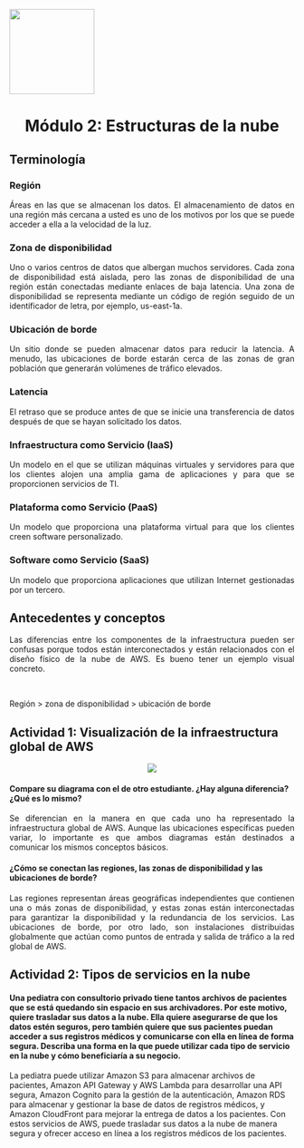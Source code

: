 <p align="left">
  <img src="https://semanadelcannabis.cayetano.edu.pe/assets/img/logo-upch.png" width="150">
  <h1 align="center">Módulo 2: Estructuras de la nube</h1>
</p>

## Terminología
### Región
<p align="justify">
Áreas en las que se almacenan los datos. El almacenamiento de datos en una región más cercana a usted es uno de los motivos por los que se puede acceder a ella a la velocidad de la luz.</p>

### Zona de disponibilidad
<p align="justify">
Uno o varios centros de datos que albergan muchos servidores. Cada zona de disponibilidad está aislada, pero las zonas de disponibilidad de una región están conectadas mediante enlaces de baja latencia. Una zona de disponibilidad se representa mediante un código de región seguido de un identificador de letra, por ejemplo, us-east-1a.</p>

### Ubicación de borde
<p align="justify">
Un sitio donde se pueden almacenar datos para reducir la latencia. A menudo, las ubicaciones de borde estarán cerca de las zonas de gran población que generarán volúmenes de tráfico elevados.</p>

### Latencia
<p align="justify">
El retraso que se produce antes de que se inicie una transferencia de datos después de que se hayan solicitado los datos.</p>

### Infraestructura como Servicio (IaaS)
<p align="justify">
Un modelo en el que se utilizan máquinas virtuales y servidores para que los clientes alojen una amplia gama de aplicaciones y para que se proporcionen servicios de TI.</p>

### Plataforma como Servicio (PaaS)
<p align="justify">
Un modelo que proporciona una plataforma virtual para que los clientes creen software personalizado.</p>

### Software como Servicio (SaaS)
<p align="justify">
Un modelo que proporciona aplicaciones que utilizan Internet gestionadas por un tercero.</p>

## Antecedentes y conceptos
<p align="justify">
Las diferencias entre los componentes de la infraestructura pueden ser confusas porque todos están interconectados y están relacionados con el diseño físico de la nube de AWS. Es bueno tener un ejemplo visual concreto.</p><br>

Región > zona de disponibilidad > ubicación de borde

## Actividad 1: Visualización de la infraestructura global de AWS
<p align= "center">
  <img src="https://github.com/EdwinJaraOFC/CDRPersonal/assets/150296803/87389e5e-6027-4958-b95e-6e0d219f5bde">
</p>

#### Compare su diagrama con el de otro estudiante. ¿Hay alguna diferencia? ¿Qué es lo mismo?
<p align="justify">
Se diferencian en la manera en que cada uno ha representado la infraestructura global de AWS. Aunque las ubicaciones específicas pueden variar, lo importante es que ambos diagramas están destinados a comunicar los mismos conceptos básicos.</p>

#### ¿Cómo se conectan las regiones, las zonas de disponibilidad y las ubicaciones de borde?
<p align="justify">
Las regiones representan áreas geográficas independientes que contienen una o más zonas de disponibilidad, y estas zonas están interconectadas para garantizar la disponibilidad y la redundancia de los servicios. Las ubicaciones de borde, por otro lado, son instalaciones distribuidas globalmente que actúan como puntos de entrada y salida de tráfico a la red global de AWS.</p>

## Actividad 2: Tipos de servicios en la nube
<p align="justify">
  
#### Una pediatra con consultorio privado tiene tantos archivos de pacientes que se está quedando sin espacio en sus archivadores. Por este motivo, quiere trasladar sus datos a la nube. Ella quiere asegurarse de que los datos estén seguros, pero también quiere que sus pacientes puedan acceder a sus registros médicos y comunicarse con ella en línea de forma segura. Describa una forma en la que puede utilizar cada tipo de servicio en la nube y cómo beneficiaría a su negocio.
La pediatra puede utilizar Amazon S3 para almacenar archivos de pacientes, Amazon API Gateway y AWS Lambda para desarrollar una API segura, Amazon Cognito para la gestión de la autenticación, Amazon RDS para almacenar y gestionar la base de datos de registros médicos, y Amazon CloudFront para mejorar la entrega de datos a los pacientes. Con estos servicios de AWS, puede trasladar sus datos a la nube de manera segura y ofrecer acceso en línea a los registros médicos de los pacientes.
</p>
